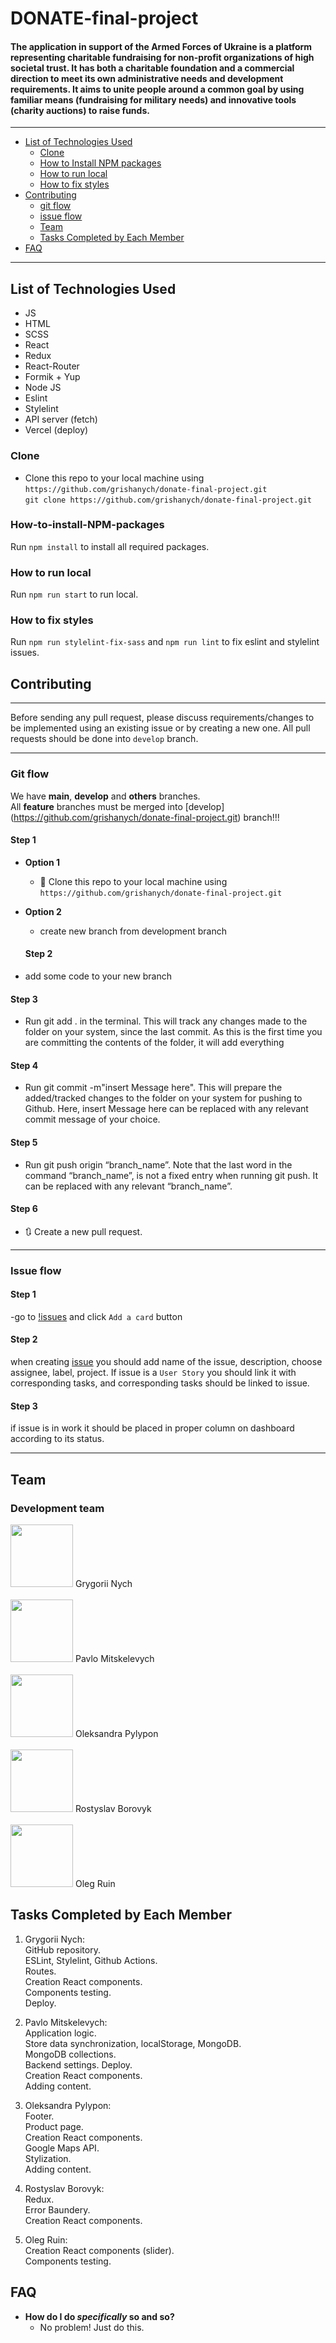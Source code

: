 <h1 aligne="center">DONATE-final-project</h1>

<h4>The application in support of the Armed Forces of Ukraine is a platform representing charitable fundraising for non-profit organizations of high societal trust. It has both a charitable foundation and a commercial direction to meet its own administrative needs and development requirements. It aims to unite people around a common goal by using familiar means (fundraising for military needs) and innovative tools (charity auctions) to raise funds.</h4>


---
- [List of Technologies Used](#List-of-Technologies-Used)
  - [Clone](#Clone)
  - [How to Install NPM packages](#How-to-install-NPM-packages) 
  - [How to run local](#How-to-run-local)
  - [How to fix styles](#How-to-fix-styles)
- [Contributing](#contributing)
  - [git flow](#git-flow)
  - [issue flow](#git-flow)
  - [Team](#team)
  - [Tasks Completed by Each Member](#Tasks-Completed-by-Each-Member)
- [FAQ](#faq)

---

## List of Technologies Used

- JS
- HTML
- SCSS
- React
- Redux
- React-Router
- Formik + Yup
- Node JS
- Eslint
- Stylelint
- API server (fetch)
- Vercel (deploy)



### Clone

- Clone this repo to your local machine using `https://github.com/grishanych/donate-final-project.git` <br>
`git clone https://github.com/grishanych/donate-final-project.git`


### How-to-install-NPM-packages
Run `npm install` to install all required packages.<br>


### How to run local
Run `npm run start` to run local.<br>


### How to fix styles
Run `npm run stylelint-fix-sass` and `npm run lint` to fix eslint and stylelint issues.


## Contributing

---

Before sending any pull request, please discuss requirements/changes to be implemented using an existing issue or by creating a new one. All pull requests should be done into `develop` branch. 


---

### Git flow

We have **main**, **develop** and **others** branches.  
All **feature** branches must be merged into [develop] (https://github.com/grishanych/donate-final-project.git) branch!!! 


#### Step 1

- **Option 1**

  - 👯 Clone this repo to your local machine using `https://github.com/grishanych/donate-final-project.git`

- **Option 2**

  - create new branch from development branch

  #### Step 2

- add some code to your new branch

#### Step 3

- Run git add . in the terminal. This will track any changes made to the folder on your system, since the last commit. As this is the first time you are committing the contents of the folder, it will add everything

#### Step 4

- Run git commit -m"insert Message here". This will prepare the added/tracked changes to the folder on your system for pushing to Github. Here, insert Message here can be replaced with any relevant commit message of your choice.

#### Step 5

- Run git push origin “branch_name”. Note that the last word in the command “branch_name”, is not a fixed entry when running git push. It can be replaced with any relevant “branch_name”.

#### Step 6

- 🔃 Create a new pull request.



---

### Issue flow

#### Step 1

-go to [!issues](https://trello.com/b/FduJVn67/tasks) and click `Add a card` button

#### Step 2

when creating [issue](https://trello.com/b/FduJVn67/tasks) you should add name of the issue, description, choose assignee, label, project. If issue is a `User Story` you should link it with corresponding tasks, and corresponding tasks should be linked to issue.

#### Step 3

if issue is in work it should be placed in proper column on dashboard according to its status.

---

## Team

### Development team
[<img src="https://avatars.githubusercontent.com/u/32013116?s=100&v=4" width="100">](https://github.com/grishanych) <span>Grygorii Nych</span>
<br>
<br>
[<img src="https://avatars.githubusercontent.com/u/81797123?v=4" width="100">](https://github.com/mitskelevychp) <span>Pavlo Mitskelevych</span>
<br>
<br>
[<img src="https://i.ibb.co/g4QTPTV/Oleksandra.png" width="100">](https://github.com/OleksandraPylypon) <span>Oleksandra Pylypon</span>
<br>
<br>
[<img src="https://avatars.githubusercontent.com/u/135326455?v=4" width="100">](https://github.com/RostyslavBorovyk2000) <span>Rostyslav Borovyk</span>
<br>
<br>
[<img src="https://i.ibb.co/8PgGR2M/c00072d8-a5bc-494a-80f9-8a487dc557ee.jpg" width="100">](https://github.com/OlegRuin84) <span>Oleg Ruin</span>
<br>


## Tasks Completed by Each Member

1. Grygorii Nych:<br>
GitHub repository. <br>ESLint​, Stylelint​, Github Actions.<br> Routes. <br>Creation React components.<br> Components testing. <br>Deploy.

2. Pavlo Mitskelevych:<br>
Application logic.<br> Store data synchronization, localStorage, MongoDB. <br>MongoDB collections. <br>Backend settings. Deploy. <br>Creation React components. <br>Adding content.

3. Oleksandra Pylypon: <br>
Footer. <br>Product page.<br> Creation React components. <br>Google Maps API. <br>Stylization. <br>Adding content.

4. Rostyslav Borovyk:<br>
Redux. <br>Error Baundery. <br>Creation React components.

5. Oleg Ruin:<br>
Creation React components (slider).<br> Components testing.




## FAQ

- **How do I do _specifically_ so and so?**
  - No problem! Just do this.